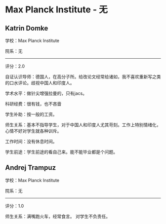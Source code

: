 # Max Planck Institute - 无

## Katrin Domke

学校：Max Planck Institute

院系：无

* * *

评分：2.0

自证认识导师：德国人，在高分子所。给改论文经常给诸如，我不喜欢重新写之类的口水评论。歧视中国人和印度人。

学术水平：做针尖增强拉曼的，只有jacs。

科研经费：很有钱，也不吝啬

学生补助：按一般的工资。

师生关系：基本不指导学生，对于中国人和印度人尤其苛刻。工作上特别情绪化，心情不好对学生就各种训斥。

工作时间：没有休息时间。

学生前途：学生前途的看自己来。能不能毕业都是个问题。

## Andrej Trampuz

学校：Max Planck Institute

院系：无

* * *

评分：1.0

师生关系：满嘴跑火车，经常食言。
对学生不负责任。